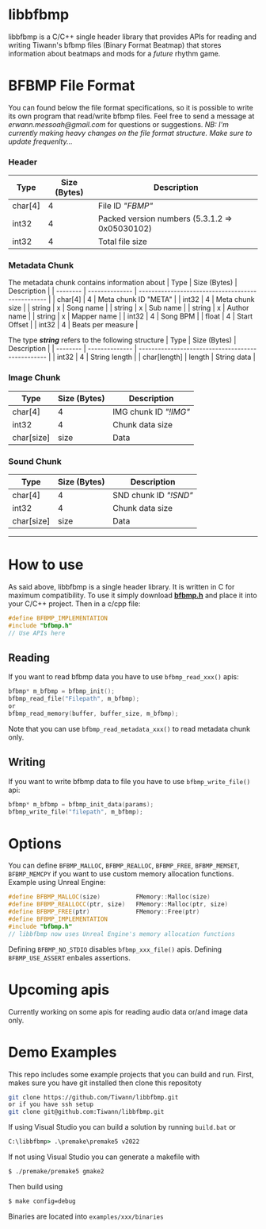 # libbfbmp
libbfbmp is a C/C++ single header library that provides APIs for reading and writing Tiwann's bfbmp files (Binary Format Beatmap) that stores information about beatmaps and mods for a *future* rhythm game.

# BFBMP File Format
You can found below the file format specifications, so it is possible to write its own program that read/write bfbmp files.
Feel free to send a message at _erwann.messoah@gmail.com_ for questions or suggestions.
*NB: I'm currently making heavy changes on the file format structure. Make sure to update frequenlty...*

### Header
|   Type   |  Size (Bytes)  |                   Description                     |
| -------- | -------------- | ------------------------------------------------- |
|  char[4] |   4            | File ID *"FBMP"*                                  |
|  int32   |   4            | Packed version numbers (5.3.1.2 => 0x05030102)    |
|  int32   |   4            | Total file size                                   |

### Metadata Chunk
The metadata chunk contains information about
|   Type    |  Size (Bytes)  |                   Description                     |
| --------  | -------------- | ------------------------------------------------- |
| char[4]   | 4              | Meta chunk ID "META"                              |
| int32     | 4              | Meta chunk size                                   |
| string    | x              | Song name                                         |
| string    | x              | Sub name                                          |
| string    | x              | Author name                                       |
| string    | x              | Mapper name                                       |
| int32     | 4              | Song BPM                                          |
| float     | 4              | Start Offset                                      |
| int32     | 4              | Beats per measure                                 |

The type _**string**_ refers to the following structure
|   Type          |  Size (Bytes)  |                   Description                     |
| --------        | -------------- | ------------------------------------------------- |
| int32           | 4              | String length                                     |
| char[length]    | length         | String data                                       |

### Image Chunk
| Type        | Size (Bytes)    | Description            |
| --------    | --------------  | ---------------------- |
| char[4]     | 4               | IMG chunk ID *"!IMG"*  |
| int32       | 4               | Chunk data size        |
| char[size]  | size            | Data                   |

### Sound Chunk
| Type        | Size (Bytes)    | Description            |
| --------    | --------------  | ---------------------- |
| char[4]     | 4               | SND chunk ID *"!SND"*  |
| int32       | 4               | Chunk data size        |
| char[size]  | size            | Data                   |
----------------------------------------------------------
# How to use
As said above, libbfbmp is a single header library. It is written in C for maximum compatibility. To use it simply download **[bfbmp.h][bfbmphlnk]** and place it into your C/C++ project.
Then in a c/cpp file:
```c
#define BFBMP_IMPLEMENTATION
#include "bfbmp.h"
// Use APIs here
```

## Reading
If you want to read bfbmp data you have to use  ```bfbmp_read_xxx()``` apis:
```c
bfbmp* m_bfbmp = bfbmp_init();
bfbmp_read_file("Filepath", m_bfbmp);
or
bfbmp_read_memory(buffer, buffer_size, m_bfbmp);
```
Note that you can use ```bfbmp_read_metadata_xxx()``` to read metadata chunk only.

## Writing
If you want to write bfbmp data to file you have to use  ```bfbmp_write_file()``` api:
```c
bfbmp* m_bfbmp = bfbmp_init_data(params);
bfbmp_write_file("filepath", m_bfbmp);
```

# Options
You can define ```BFBMP_MALLOC```, ```BFBMP_REALLOC```, ```BFBMP_FREE```, ```BFBMP_MEMSET```, ```BFBMP_MEMCPY``` if you want to use custom memory allocation functions.
Example using Unreal Engine:
```cpp
#define BFBMP_MALLOC(size)          FMemory::Malloc(size)
#define BFBMP_REALLOCC(ptr, size)   FMemory::Malloc(ptr, size)
#define BFBMP_FREE(ptr)             FMemory::Free(ptr)
#define BFBMP_IMPLEMENTATION
#include "bfbmp.h"
// libbfbmp now uses Unreal Engine's memory allocation functions
```

Defining ```BFBMP_NO_STDIO``` disables ```bfbmp_xxx_file()``` apis.
Defining ```BFBMP_USE_ASSERT``` enbales assertions.

# Upcoming apis
Currently working on some apis for reading audio data or/and image data only.

# Demo Examples
This repo includes some example projects that you can build and run.
First, makes sure you have git installed then clone this repositoty
```sh
git clone https://github.com/Tiwann/libbfbmp.git
or if you have ssh setup
git clone git@github.com:Tiwann/libbfbmp.git
```

If using Visual Studio you can build a solution by running ```build.bat``` or
```cmd
C:\libbfbmp> .\premake\premake5 v2022
```

If not using Visual Studio you can generate a makefile with
```sh
$ ./premake/premake5 gmake2
```
 Then build using
 ```sh
$ make config=debug
```

Binaries are located into ```examples/xxx/binaries```



[bfbmphlnk]:<https://github.com/Tiwann/libbfbmp/blob/master/include/bfbmp.h>

